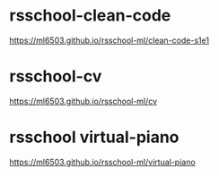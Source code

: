 # rsschool-clean-code
https://ml6503.github.io/rsschool-ml/clean-code-s1e1
# rsschool-cv
https://ml6503.github.io/rsschool-ml/cv
# rsschool virtual-piano
https://ml6503.github.io/rsschool-ml/virtual-piano
